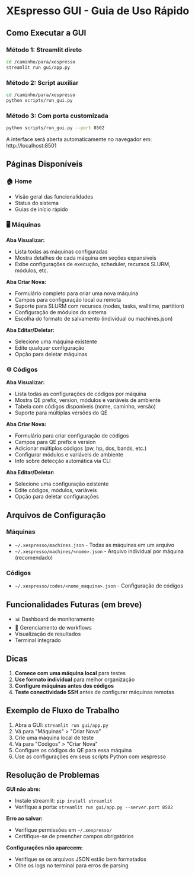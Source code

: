 # XEspresso GUI - Guia de Uso Rápido

## Como Executar a GUI

### Método 1: Streamlit direto
```bash
cd /caminho/para/xespresso
streamlit run gui/app.py
```

### Método 2: Script auxiliar
```bash
cd /caminho/para/xespresso
python scripts/run_gui.py
```

### Método 3: Com porta customizada
```bash
python scripts/run_gui.py --port 8502
```

A interface será aberta automaticamente no navegador em: http://localhost:8501

## Páginas Disponíveis

### 🏠 Home
- Visão geral das funcionalidades
- Status do sistema
- Guias de início rápido

### 🖥️ Máquinas
**Aba Visualizar:**
- Lista todas as máquinas configuradas
- Mostra detalhes de cada máquina em seções expansíveis
- Exibe configurações de execução, scheduler, recursos SLURM, módulos, etc.

**Aba Criar Nova:**
- Formulário completo para criar uma nova máquina
- Campos para configuração local ou remota
- Suporte para SLURM com recursos (nodes, tasks, walltime, partition)
- Configuração de módulos do sistema
- Escolha do formato de salvamento (individual ou machines.json)

**Aba Editar/Deletar:**
- Selecione uma máquina existente
- Edite qualquer configuração
- Opção para deletar máquinas

### ⚙️ Códigos
**Aba Visualizar:**
- Lista todas as configurações de códigos por máquina
- Mostra QE prefix, version, módulos e variáveis de ambiente
- Tabela com códigos disponíveis (nome, caminho, versão)
- Suporte para múltiplas versões do QE

**Aba Criar Nova:**
- Formulário para criar configuração de códigos
- Campos para QE prefix e version
- Adicionar múltiplos códigos (pw, hp, dos, bands, etc.)
- Configurar módulos e variáveis de ambiente
- Info sobre detecção automática via CLI

**Aba Editar/Deletar:**
- Selecione uma configuração existente
- Edite códigos, módulos, variáveis
- Opção para deletar configurações

## Arquivos de Configuração

### Máquinas
- `~/.xespresso/machines.json` - Todas as máquinas em um arquivo
- `~/.xespresso/machines/<nome>.json` - Arquivo individual por máquina (recomendado)

### Códigos
- `~/.xespresso/codes/<nome_maquina>.json` - Configuração de códigos

## Funcionalidades Futuras (em breve)
- 📊 Dashboard de monitoramento
- 🔧 Gerenciamento de workflows
- Visualização de resultados
- Terminal integrado

## Dicas

1. **Comece com uma máquina local** para testes
2. **Use formato individual** para melhor organização
3. **Configure máquinas antes dos códigos**
4. **Teste conectividade SSH** antes de configurar máquinas remotas

## Exemplo de Fluxo de Trabalho

1. Abra a GUI: `streamlit run gui/app.py`
2. Vá para "Máquinas" > "Criar Nova"
3. Crie uma máquina local de teste
4. Vá para "Códigos" > "Criar Nova"
5. Configure os códigos do QE para essa máquina
6. Use as configurações em seus scripts Python com xespresso

## Resolução de Problemas

**GUI não abre:**
- Instale streamlit: `pip install streamlit`
- Verifique a porta: `streamlit run gui/app.py --server.port 8502`

**Erro ao salvar:**
- Verifique permissões em `~/.xespresso/`
- Certifique-se de preencher campos obrigatórios

**Configurações não aparecem:**
- Verifique se os arquivos JSON estão bem formatados
- Olhe os logs no terminal para erros de parsing
